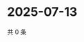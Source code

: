 # 2025-07-13

共 0 条

<!-- BEGIN ZHIHUVIDEO -->
<!-- 最后更新时间 Sun Jul 13 2025 06:11:06 GMT+0800 (China Standard Time) -->

<!-- END ZHIHUVIDEO -->
